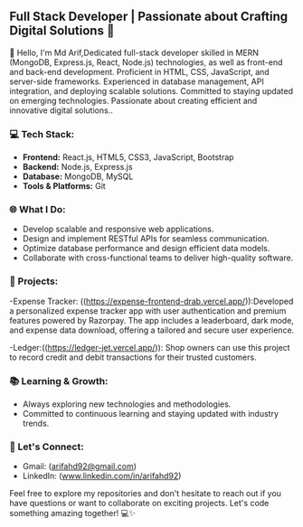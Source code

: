 ## Full Stack Developer | Passionate about Crafting Digital Solutions 🚀

👋 Hello, I'm Md Arif,Dedicated full-stack developer skilled in MERN (MongoDB, Express.js, React, Node.js) technologies, as well as front-end and back-end development. Proficient in HTML, CSS, JavaScript, and server-side frameworks. Experienced in database management, API integration, and deploying scalable solutions. Committed to staying updated on emerging technologies. Passionate about creating efficient and innovative digital solutions..

### 💻 Tech Stack:

- **Frontend:** React.js, HTML5, CSS3, JavaScript, Bootstrap
- **Backend:** Node.js, Express.js
- **Database:** MongoDB, MySQL
- **Tools & Platforms:** Git


### 🌐 What I Do:

- Develop scalable and responsive web applications.
- Design and implement RESTful APIs for seamless communication.
- Optimize database performance and design efficient data models.
- Collaborate with cross-functional teams to deliver high-quality software.

### 🚀 Projects:

-Expense Tracker: ((https://expense-frontend-drab.vercel.app/)):Developed a personalized expense tracker app with user authentication and premium features powered by Razorpay. The app includes a leaderboard, dark mode, and expense data download, offering a tailored and secure user experience.

-Ledger:((https://ledger-jet.vercel.app/)): Shop owners can use this project to record credit and debit  transactions for their trusted customers.

### 📚 Learning & Growth:

- Always exploring new technologies and methodologies.
- Committed to continuous learning and staying updated with industry trends.

### 🤝 Let's Connect:
- Gmail: (arifahd92@gmail.com)
- LinkedIn: (www.linkedin.com/in/arifahd92)

Feel free to explore my repositories and don't hesitate to reach out if you have questions or want to collaborate on exciting projects. Let's code something amazing together! 💻✨


<!---
arifahd92/arifahd92 is a ✨ special ✨ repository because its `README.md` (this file) appears on your GitHub profile.
You can click the Preview link to take a look at your changes.
--->
